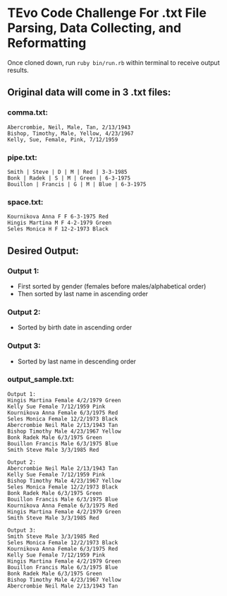 # TEvo Code Challenge For .txt File Parsing, Data Collecting, and Reformatting

Once cloned down, run ```ruby bin/run.rb``` within terminal to receive output results.

## Original data will come in 3 .txt files:

### comma.txt:

```
Abercrombie, Neil, Male, Tan, 2/13/1943
Bishop, Timothy, Male, Yellow, 4/23/1967
Kelly, Sue, Female, Pink, 7/12/1959
```
### pipe.txt:

```
Smith | Steve | D | M | Red | 3-3-1985
Bonk | Radek | S | M | Green | 6-3-1975
Bouillon | Francis | G | M | Blue | 6-3-1975
```

### space.txt:

```
Kournikova Anna F F 6-3-1975 Red
Hingis Martina M F 4-2-1979 Green
Seles Monica H F 12-2-1973 Black
```

## Desired Output:

### Output 1:
+ First sorted by gender (females before males/alphabetical order)
+ Then sorted by last name in ascending order

### Output 2:
+ Sorted by birth date in ascending order

### Output 3:
+ Sorted by last name in descending order

### output_sample.txt:

```
Output 1:
Hingis Martina Female 4/2/1979 Green
Kelly Sue Female 7/12/1959 Pink
Kournikova Anna Female 6/3/1975 Red
Seles Monica Female 12/2/1973 Black
Abercrombie Neil Male 2/13/1943 Tan
Bishop Timothy Male 4/23/1967 Yellow
Bonk Radek Male 6/3/1975 Green
Bouillon Francis Male 6/3/1975 Blue
Smith Steve Male 3/3/1985 Red

Output 2:
Abercrombie Neil Male 2/13/1943 Tan
Kelly Sue Female 7/12/1959 Pink
Bishop Timothy Male 4/23/1967 Yellow
Seles Monica Female 12/2/1973 Black
Bonk Radek Male 6/3/1975 Green
Bouillon Francis Male 6/3/1975 Blue
Kournikova Anna Female 6/3/1975 Red
Hingis Martina Female 4/2/1979 Green
Smith Steve Male 3/3/1985 Red

Output 3:
Smith Steve Male 3/3/1985 Red
Seles Monica Female 12/2/1973 Black
Kournikova Anna Female 6/3/1975 Red
Kelly Sue Female 7/12/1959 Pink
Hingis Martina Female 4/2/1979 Green
Bouillon Francis Male 6/3/1975 Blue
Bonk Radek Male 6/3/1975 Green
Bishop Timothy Male 4/23/1967 Yellow
Abercrombie Neil Male 2/13/1943 Tan
```

